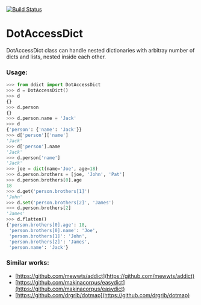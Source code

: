 [![Build Status](https://travis-ci.org/rbehzadan/ddict.svg?branch=master)](https://travis-ci.org/rbehzadan/ddict)
# DotAccessDict

DotAccessDict class can handle nested dictionaries with arbitray number of
dicts and lists, nested inside each other.

### Usage:

```Python
>>> from ddict import DotAccessDict
>>> d = DotAccessDict()
>>> d
{}
>>> d.person
{}
>>> d.person.name = 'Jack'
>>> d
{'person': {'name': 'Jack'}}
>>> d['person']['name']
'Jack'
>>> d['person'].name
'Jack'
>>> d.person['name']
'Jack'
>>> joe = dict(name='Joe', age=18)
>>> d.person.brothers = [joe, 'John', 'Pat']
>>> d.person.brothers[0].age
18
>>> d.get('person.brothers[1]')
'John'
>>> d.set('person.brothers[2]', 'James')
>>> d.person.brothers[2]
'James'
>>> d.flatten()
{'person.brothers[0].age': 18,
 'person.brothers[0].name': 'Joe',
 'person.brothers[1]': 'John',
 'person.brothers[2]': 'James',
 'person.name': 'Jack'}
```

### Similar works:
 - [https://github.com/mewwts/addict](https://github.com/mewwts/addict)
 - [https://github.com/makinacorpus/easydict](https://github.com/makinacorpus/easydict)
 - [https://github.com/drgrib/dotmap](https://github.com/drgrib/dotmap)